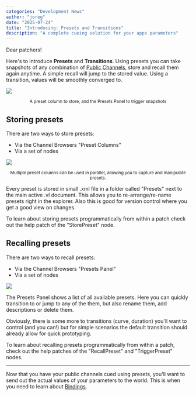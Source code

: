```yaml
---
categories: "Development News"
author: "joreg"
date: "2025-07-24"
title: "Introducing: Presets and Transitions"
description: "A complete cueing solution for your apps parameters"
---
```


Dear patchers!

Here's to introduce **Presets** and **Transitions**. Using presets you can take snapshots of any combination of [Public Channels](../introducing-public-channels/index.md), store and recall them again anytime. A simple recall will jump to the stored value. Using a transition, values will be smoothly converged to. 

![](presets.png)
<center><small>A preset column to store, and the Presets Panel to trigger snapshots</small></center>

## Storing presets
There are two ways to store presets: 
- Via the Channel Browsers "Preset Columns"
- Via a set of nodes

![](preset-columns.png)

<center><small>Multiple preset columns can be used in parallel, allowing you to capture and manipulate presets.</small></center>

Every preset is stored in small .xml file in a folder called "Presets" next to the main active .vl document. This allows you to re-arrange/re-name presets right in the explorer. Also this is good for version control where you get a good view on changes.

To learn about storing presets programmatically from within a patch check out the help patch of the "StorePreset" node.

## Recalling presets
There are two ways to recall presets: 
- Via the Channel Browsers "Presets Panel"
- Via a set of nodes

![](presets-panel.png)

The Presets Panel shows a list of all available presets. Here you can quickly transition to or jump to any of the them, but also rename them, add descriptions or delete them.

Obviously, there is some more to transitions (curve, duration) you'll want to control (and you can!) but for simple scenarios the default transition should already allow for quick prototyping. 

To learn about recalling presets programmatically from within a patch, check out the help patches of the "RecallPreset" and "TriggerPreset" nodes.

---

Now that you have your public channels cued using presets, you'll want to send out the actual values of your parameters to the world. This is when you need to learn about [Bindings](../introducing-channel-bindings/index.md).